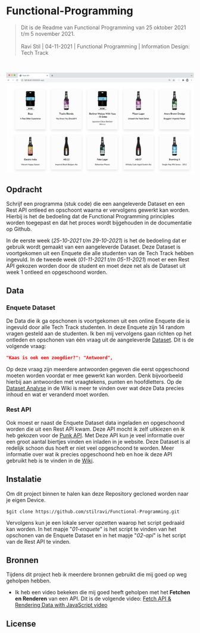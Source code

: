 # Functional-Programming
> Dit is de Readme van Functional Programming van 25 oktober 2021 t/m 5 november 2021. <br/><br/>
> Ravi Stil   |   04-11-2021   |   Functional Programming   |   Information Design: Tech Track

<br/>

![Intro Image](https://github.com/stilravi/Functional-Programming/blob/main/_wiki/00-overview.png)

## Opdracht
Schrijf een programma (stuk code) die een aangeleverde Dataset en een Rest API ontleed en opschoont waarna er vervolgens
gewerkt kan worden. Hierbij is het de bedoeling dat de Functional Programming principles worden toegepast en dat het proces
wordt bijgehouden in de documentatie op Github.

In de eerste week (_25-10-2021 t/m 29-10-2021_) is het de bedoeling dat er gebruik wordt gemaakt van een aangeleverde Dataset.
Deze Dataset is voortgekomen uit een Enquete die alle studenten van de Tech Track hebben ingevuld. In de tweede week 
(_01-11-2021 t/m 05-11-2021_) moet er een Rest API gekozen worden door de student en moet deze net als de Dataset uit week 1 ontleed en opgeschoond worden.

## Data

### Enquete Dataset
De Data die ik ga opschonen is voortgekomen uit een online Enquete die is ingevuld door alle Tech Track studenten. In deze Enquete zijn 14 random vragen gesteld aan de studenten. Ik ben mij vervolgens gaan richten op het ontleden en opschonen van één vraag uit de aangeleverde [Dataset](https://github.com/stilravi/Functional-Programming/blob/main/01-enquete/dataset/dataset.json). Dit is de volgende vraag:
```json
"Kaas is ook een zoogdier?": "Antwoord",
```
Op deze vraag zijn meerdere antwoorden gegeven die eerst opgeschoond moeten worden voordat er mee gewerkt kan worden. Denk 
bijvoorbeeld hierbij aan antwoorden met vraagtekens, punten en hoofdletters. Op de [Dataset Analyse](https://github.com/stilravi/Functional-Programming/wiki/Data-Analyse) in de Wiki is meer te vinden over wat deze Data precies inhoud en wat er veranderd moet worden.

### Rest API
Ook moest er naast de Enquete Dataset data ingeladen en opgeschoond worden die uit een Rest API kwam. Deze API mocht ik zelf uitkiezen en ik heb gekozen voor de [Punk API](https://punkapi.com/documentation/v2). Met Deze API kun je veel informatie over een groot aantal biertjes vinden en inladen in je website. Deze Dataset is al redelijk schoon dus hoeft er niet veel opgeschoond te worden. Meer informatie over wat ik precies opgeschoond heb en hoe ik deze API gebruikt heb is te vinden in de [Wiki](https://github.com/stilravi/Functional-Programming/wiki).

## Instalatie
Om dit project binnen te halen kan deze Repository gecloned worden naar je eigen Device.
```shell
$git clone https://github.com/stilravi/Functional-Programming.git
```
Vervolgens kun je een lokale server opzetten waarop het script gedraaid kan worden. In het mapje "_01-enquete_" is het script te vinden van het opschonen van de Enquete Dataset en in het mapje "_02-api_" is het script van de Rest API te vinden.

## Bronnen
Tijdens dit project heb ik meerdere bronnen gebruikt die mij goed op weg geholpen hebben.
* Ik heb een video bekeken die mij goed heeft geholpen met het **Fetchen en Renderen** van een API. Dit is de volgende video: [Fetch API & Rendering Data with JavaScript video](https://www.youtube.com/watch?v=FN_ffvw_ksE&t=1138s&ab_channel=CodeBushi)

## License